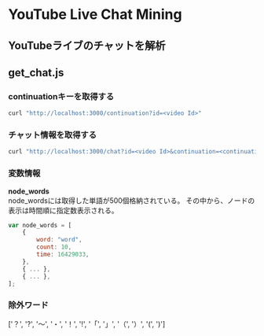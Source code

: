 # YouTube Live Chat Mining
## YouTubeライブのチャットを解析

## get_chat.js
### continuationキーを取得する
```bash
curl "http://localhost:3000/continuation?id=<video Id>"
```

### チャット情報を取得する
```bash
curl "http://localhost:3000/chat?id=<video Id>&continuation=<continuation key>"
```

### 変数情報
**node_words**  
node_wordsには取得した単語が500個格納されている。
その中から、ノードの表示は時間順に指定数表示される。
```js
var node_words = [
    {
        word: "word",
        count: 10,
        time: 16429033,
    },
    { ... },
    { ... },
];
```

### 除外ワード
['？', '?', '～', '・', '！', '!', '「', '」', '（', '）', '(', ')']